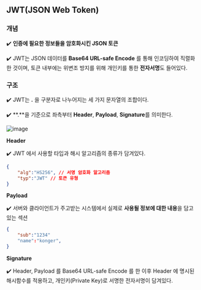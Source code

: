 
## JWT(JSON Web Token)

### 개념

✔️ **인증에 필요한 정보들을 암호화시킨 JSON 토큰**

✔️ JWT는 JSON 데이터를 **Base64 URL-safe Encode** 를 통해 인코딩하여 직렬화한 것이며, 토큰 내부에는 위변조 방지를 위해 개인키를 통한 **전자서명**도 들어있다.

### 구조

✔️ JWT는 **.** 을 구분자로 나누어지는 세 가지 문자열의 조합이다.

✔️ **.**을 기준으로 좌측부터 **Header**, **Payload**, **Signature**를 의미한다.

![image](https://user-images.githubusercontent.com/110380812/236996253-3c37d69d-c6d9-40b2-82c9-a1d72fccfdc6.png)

**Header**

✔️ JWT 에서 사용할 타입과 해시 알고리즘의 종류가 담겨있다.

```json
{
	"alg":"HS256", // 서명 암호화 알고리즘
	"typ":"JWT" // 토큰 유형
}
```

**Payload**

✔️ 서버와 클라이언트가 주고받는 시스템에서 실제로 **사용될 정보에 대한 내용**을 담고 있는 섹션

```json
{
	"sub":"1234"
	"name":"konger",
}
```

**Signature**

✔️ Header, Payload 를 Base64 URL-safe Encode 를 한 이후 Header 에 명시된 해시함수를 적용하고, 개인키(Private Key)로 서명한 전자서명이 담겨있다.
